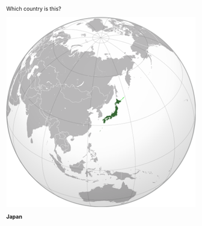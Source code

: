 Which country is this?

![Map of a country](images/Japan_(orthographic_projection).svg)
<!--question-->
**Japan**
